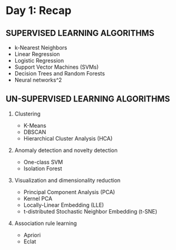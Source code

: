 # Day 1: Recap

## SUPERVISED LEARNING ALGORITHMS

* k-Nearest Neighbors
* Linear Regression
* Logistic Regression
* Support Vector Machines (SVMs)
* Decision Trees and Random Forests
* Neural networks^2

## UN-SUPERVISED LEARNING ALGORITHMS

1. Clustering
   - K-Means
   - DBSCAN
   - Hierarchical Cluster Analysis (HCA)

2. Anomaly detection and novelty detection
   - One-class SVM
   - Isolation Forest

3. Visualization and dimensionality reduction
   - Principal Component Analysis (PCA)
   - Kernel PCA
   - Locally-Linear Embedding (LLE)
   - t-distributed Stochastic Neighbor Embedding (t-SNE)

4. Association rule learning
   - Apriori
   - Eclat

